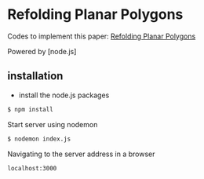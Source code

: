 # Refolding Planar Polygons

Codes to implement this paper: [Refolding Planar Polygons](http://graphics.berkeley.edu/papers/Iben-RPP-2006-06/)

Powered by [node.js]

## installation

* install the node.js packages
```sh
$ npm install
```

Start server using nodemon
```sh
$ nodemon index.js
```

Navigating to the server address in a browser
```sh
localhost:3000
````
